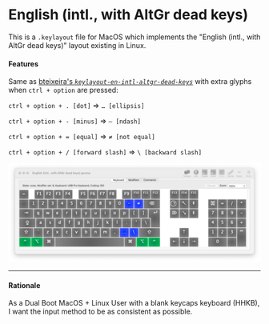 # English (intl., with AltGr dead keys)
This is a `.keylayout` file for MacOS which implements the "English (intl., with AltGr dead keys)" layout existing in Linux.

#### Features

Same as  [bteixeira's *`keylayout-en-intl-altgr-dead-keys`*](https://github.com/bteixeira/keylayout-en-intl-altgr-dead-keys) with extra glyphs when `ctrl + option` are pressed:

`ctrl + option + . [dot]` => `… [ellipsis]` 

`ctrl + option + - [minus]` => `– [ndash]`

`ctrl + option + = [equal]` => `≠ [not equal]`

`ctrl + option + / [forward slash]` => `\ [backward slash]`


![Extra Features](extras.png)

***

#### Rationale

As a Dual Boot MacOS + Linux User with a blank keycaps keyboard (HHKB), I want the input method to be as consistent as possible.
